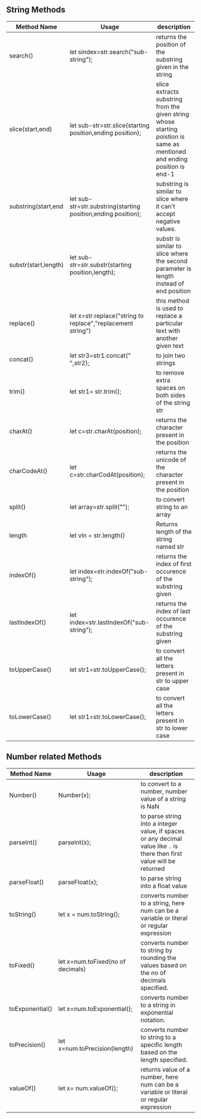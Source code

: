 ## String Methods

|Method Name| Usage|description|
|----|----|----|
|search()|let sindex=str.search("sub-string");| returns the position of the substring given in the string|
|slice(start,end)|let sub-str=str.slice(starting position,ending position);| slice extracts substring from the given string whose starting poistion is same as mentioned and ending position is end-1|
|substring(start,end|let sub-str=str.substring(starting position,ending position);|substring is similar to slice where it can't accept negative values.|
|substr(start,length)|let sub-str=str.substr(starting position,length);|substr is similar to slice where the second parameter is length instead of end position|
|replace()|let x=str.replace("string to replace","replacement string")|this method is used to replace a particular text with another given text|
|concat()|let str3=str1.concat(" ",str2);|to join two strings|
|trim()|let str1= str.trim();|to remove extra spaces on both sides of the string str|
|charAt()|let c=str.charAt(position);|returns the character present in the position|
|charCodeAt()|let c=str.charCodAt(position);|returns the unicode of the character present in the position|
|split()|let array=str.split("");|to convert string to an array|
|length|let vln = str.length()| Returns length of the string named str|
|indexOf()|let index=str.indexOf("sub-string");| returns the index of first occurence of the substring given|
|lastIndexOf()|let index=str.lastIndexOf("sub-string");|returns the index of last occurence of the substring given|
|toUpperCase()|let str1=str.toUpperCase();|to convert all the letters present in str to upper case|
|toLowerCase()|let str1=str.toLowerCase();|to convert all the letters present in str to lower case|


## Number related Methods


|Method Name| Usage|description|
|----|----|----|
|Number()|Number(x);|to convert to a number, number value of a string is NaN|
|parseInt()|parseInt(x);|to parse string into a integer value, if spaces or any decimal value like `.` is there then first value will be returned|
|parseFloat()|parseFloat(x);|to parse string into a float value|
|toString()|let x = num.toString();|converts number to a string, here num can be a variable or literal or regular expression|
|toFixed()|let x=num.toFixed(no of decimals)|converts number to string by rounding the values based on the no of decimals specified.|
|toExponential()|let x=num.toExponential();|converts number to a string in exponential notation.|
|toPrecision()|let x=num.toPrecision(length)|converts number to string to a specific length based on the length specified.|
|valueOf()|let x= num.valueOf();|returns value of a number, here num can be a variable or literal or regular expression|
